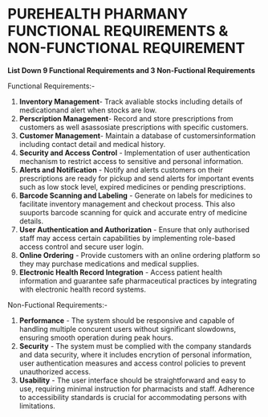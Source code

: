 # PUREHEALTH PHARMANY FUNCTIONAL REQUIREMENTS & NON-FUNCTIONAL REQUIREMENT

**List Down 9 Functional Requirements and 3 Non-Fuctional Requirements**

Functional Requirements:-

1. **Inventory Management**- Track avaliable stocks including details of medicationand alert when stocks are low.
2. **Perscription Management**- Record and store prescriptions from customers as well asassosiate prescriptions with specific customers.
3. **Customer Management**- Maintain a database of customersinformation including contact detail and medical history.
4. **Security and Access Control** - Implementation of user authentication mechanism to restrict access to sensitive and personal information.
5. **Alerts and Notification** - Notify and alerts customers on their prescriptions are ready for pickup and send alerts for important events such as low stock level, expired medicines or pending prescriptions.
6. **Barcode Scanning and Labeling** - Generate on labels for medicines to facilitate inventory management and checkout process. This also suuports barcode scanning for quick and accurate entry of medicine details.
7. **User Authentication and Authorization** - Ensure that only authorised staff may access certain capabilities by implementing role-based access control and secure user login.
8. **Online Ordering** - Provide customers with an online ordering platform so they may purchase medications and medical supplies.
9. **Electronic Health Record Integration** - Access patient health information and guarantee safe pharmaceutical practices by integrating with electronic health record systems.

Non-Fuctional Requirements:-

1. **Performance** - The system should be responsive and capable of handling multiple concurent users without significant slowdowns, ensuring smooth operation during peak hours.
2. **Security** - The system must be complied with the company standards and data security, where it includes encrytion of personal information, user authentication measures and access control policies to prevent unauthorized access.
3. **Usability** - The user interface should be straightforward and easy to use, requiring minimal instruction for pharmacists and staff. Adherence to accessibility standards is crucial for accommodating persons with limitations.
